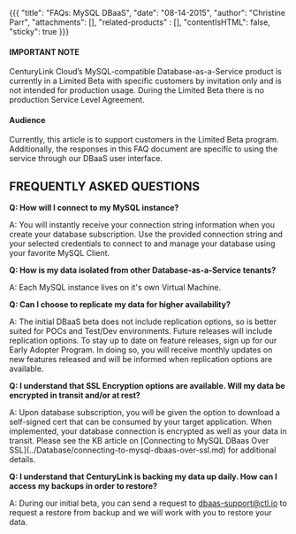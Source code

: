 {{{
  "title": "FAQs: MySQL DBaaS",
  "date": "08-14-2015",
  "author": "Christine Parr",
  "attachments": [],
  "related-products" : [],
  "contentIsHTML": false,
  "sticky": true
}}}

#### IMPORTANT NOTE

CenturyLink Cloud’s MySQL-compatible Database-as-a-Service product is currently in a Limited Beta with specific customers by invitation only and is not intended for production usage.
During the Limited Beta there is no production Service Level Agreement.

#### Audience

Currently, this article is to support customers in the Limited Beta program.  Additionally, the responses in this FAQ document are specific to using the service through our DBaaS user interface.


## FREQUENTLY ASKED QUESTIONS

<p><strong>Q: How will I connect to my MySQL instance?</strong>
</p>
<p>A: You will instantly receive your connection string information when you create your database subscription.  Use the provided connection string and your selected credentials to connect to and manage your database using your favorite MySQL Client.</p>

<p><strong>Q: How is my data isolated from other Database-as-a-Service tenants?</strong>
</p>
<p>A: Each MySQL instance lives on it's own Virtual Machine.</p>

<p><strong>Q: Can I choose to replicate my data for higher availability?</strong>
</p>
<p>A: The initial DBaaS beta does not include replication options, so is better suited for POCs and Test/Dev environments.  Future releases will include replication options.  To stay up to date on feature releases, sign up for our Early Adopter Program.  In doing so, you will receive monthly updates on new features released and will be informed when replication options are available.
</p>
<p><strong>Q: I understand that SSL Encryption options are available.  Will my data be encrypted in transit and/or at rest? </strong>
</p>
<p>A: Upon database subscription, you will be given the option to download a self-signed cert that can be consumed by your target application. When implemented, your database connection is encrypted as well as your data in transit.  Please see the KB article on [Connecting to MySQL DBaas Over SSL](../Database/connecting-to-mysql-dbaas-over-ssl.md) for additional details.</p>
</p>
<p><strong>Q: I understand that CenturyLink is backing my data up daily.  How can I access my backups in order to restore? </strong>
</p>
<p>A: During our initial beta, you can send a request to <a href="mailto:dbaas-support@ctl.io">dbaas-support@ctl.io</a> to request a restore from backup and we will work with you to restore your data.</p>
